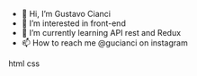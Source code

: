 - 👋 Hi, I’m Gustavo Cianci
- 👀 I’m interested in front-end
- 🌱 I’m currently learning API rest and Redux
- 📫 How to reach me @gucianci on instagram

html css
